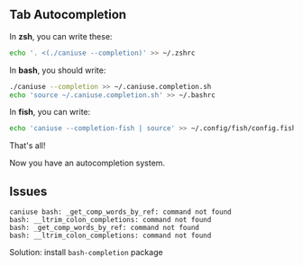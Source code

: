 ## Tab Autocompletion
In **zsh**, you can write these:

```bash
echo '. <(./caniuse --completion)' >> ~/.zshrc
```

In **bash**, you should write:

```bash
./caniuse --completion >> ~/.caniuse.completion.sh
echo 'source ~/.caniuse.completion.sh' >> ~/.bashrc
```

In **fish**, you can write:

```bash
echo 'caniuse --completion-fish | source' >> ~/.config/fish/config.fish
```

That's all!

Now you have an autocompletion system. 

## Issues

```
caniuse bash: _get_comp_words_by_ref: command not found
bash: __ltrim_colon_completions: command not found
bash: _get_comp_words_by_ref: command not found
bash: __ltrim_colon_completions: command not found
```

Solution: install `bash-completion` package
